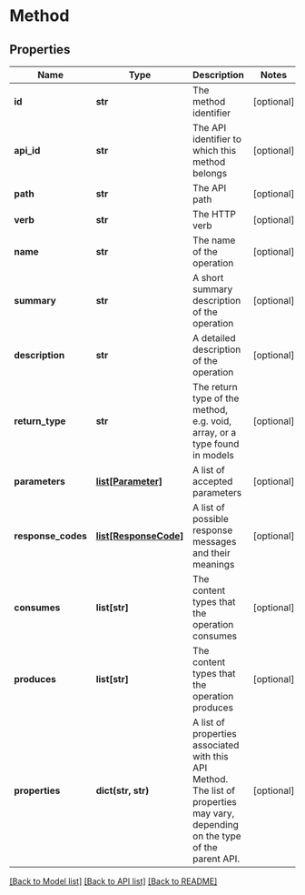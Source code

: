 # Method

## Properties
Name | Type | Description | Notes
------------ | ------------- | ------------- | -------------
**id** | **str** | The method identifier | [optional] 
**api_id** | **str** | The API identifier to which this method belongs | [optional] 
**path** | **str** | The API path | [optional] 
**verb** | **str** | The HTTP verb | [optional] 
**name** | **str** | The name of the operation | [optional] 
**summary** | **str** | A short summary description of the operation | [optional] 
**description** | **str** | A detailed description of the operation | [optional] 
**return_type** | **str** | The return type of the method, e.g. void, array, or a type found in models | [optional] 
**parameters** | [**list[Parameter]**](Parameter.md) | A list of accepted parameters | [optional] 
**response_codes** | [**list[ResponseCode]**](ResponseCode.md) | A list of possible response messages and their meanings | [optional] 
**consumes** | **list[str]** | The content types that the operation consumes | [optional] 
**produces** | **list[str]** | The content types that the operation produces | [optional] 
**properties** | **dict(str, str)** | A list of properties associated with this API Method. The list of properties may vary, depending on the type of the parent API. | [optional] 

[[Back to Model list]](../README.md#documentation-for-models) [[Back to API list]](../README.md#documentation-for-api-endpoints) [[Back to README]](../README.md)


